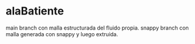 # alaBatiente

main branch con malla estructurada del fluido propia.
snappy branch con malla generada con snappy y luego extruida.
